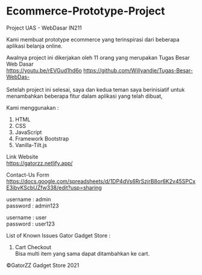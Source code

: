 # Ecommerce-Prototype-Project
Project UAS - WebDasar IN211

Kami membuat prototype ecommerce yang terinspirasi dari beberapa aplikasi belanja online.

Awalnya project ini dikerjakan oleh 11 orang yang merupakan Tugas Besar Web Dasar <br />
https://youtu.be/rEVGud1hd6o https://github.com/Willyandie/Tugas-Besar-WebDas- <br /> <br />
Setelah project ini selesai, saya dan kedua teman saya berinisiatif untuk menambahkan beberapa fitur dalam aplikasi yang telah dibuat, <br />

Kami menggunakan :
1. HTML
2. CSS
3. JavaScript
4. Framework Bootstrap
5. Vanilla-Tilt.js

Link Website <br />
https://gatorzz.netlify.app/

Contact-Us Form <br />
https://docs.google.com/spreadsheets/d/1DP4dVs6RrSzjrB8or6K2v45SPCxE3ibvKScbUZfw338/edit?usp=sharing

username : admin <br />
password : admin123

username : user <br />
password : user123

List of Known Issues Gator Gadget Store : <br />
1. Cart Checkout <br /> Bisa multi item yang sama dapat ditambahkan ke cart. <br />

©GatorZZ Gadget Store 2021
